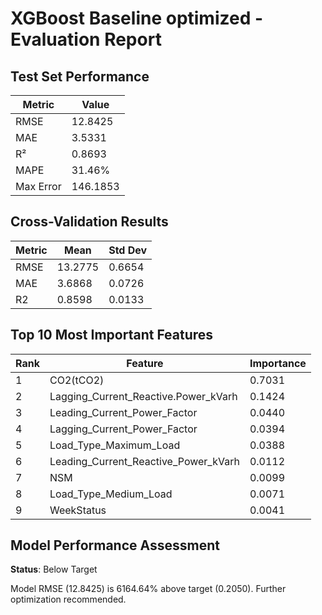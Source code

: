 # XGBoost Baseline optimized - Evaluation Report

## Test Set Performance

| Metric | Value |
|--------|-------|
| RMSE | 12.8425 |
| MAE | 3.5331 |
| R² | 0.8693 |
| MAPE | 31.46% |
| Max Error | 146.1853 |

## Cross-Validation Results

| Metric | Mean | Std Dev |
|--------|------|---------|
| RMSE | 13.2775 | 0.6654 |
| MAE | 3.6868 | 0.0726 |
| R2 | 0.8598 | 0.0133 |

## Top 10 Most Important Features

| Rank | Feature | Importance |
|------|---------|------------|
| 1 | CO2(tCO2) | 0.7031 |
| 2 | Lagging_Current_Reactive.Power_kVarh | 0.1424 |
| 3 | Leading_Current_Power_Factor | 0.0440 |
| 4 | Lagging_Current_Power_Factor | 0.0394 |
| 5 | Load_Type_Maximum_Load | 0.0388 |
| 6 | Leading_Current_Reactive_Power_kVarh | 0.0112 |
| 7 | NSM | 0.0099 |
| 8 | Load_Type_Medium_Load | 0.0071 |
| 9 | WeekStatus | 0.0041 |

## Model Performance Assessment

**Status**: Below Target

Model RMSE (12.8425) is 6164.64% above target (0.2050). Further optimization recommended.
